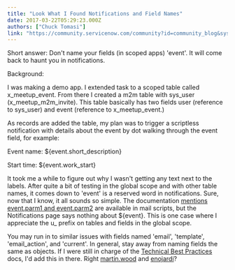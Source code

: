 ```yaml
---
title: "Look What I Found Notifications and Field Names"
date: 2017-03-22T05:29:23.000Z
authors: ["Chuck Tomasi"]
link: "https://community.servicenow.com/community?id=community_blog&sys_id=cc4daee5dbd0dbc01dcaf3231f961907"
---
```

<p>Short answer: Don't name your fields (in scoped apps) 'event'. It will come back to haunt you in notifications.</p><p></p><p>Background:</p><p>I was making a demo app. I extended task to a scoped table called x_meetup_event. From there I created a m2m table with sys_user (x_meetup_m2m_invite). This table basically has two fields user (reference to sys_user) and event (reference to x_meetup_event.)</p><p></p><p>As records are added the table, my plan was to trigger a scriptless notification with details about the event by dot walking through the event field, for example:</p><p></p><p>Event name: ${event.short_description}</p><p>Start time: ${event.work_start}</p><p></p><p>It took me a while to figure out why I wasn't getting any text next to the labels. After quite a bit of testing in the global scope and with other table names, it comes down to 'event' is a reserved word in notifications. Sure, now that I know, it all sounds so simple. The documentation <a title="ki.servicenow.com/index.php?title=Scripting_for_Email_Notifications#gsc.tab=0" href="http://wiki.servicenow.com/index.php?title=Scripting_for_Email_Notifications#gsc.tab=0">mentions event.parm1 and event.parm2</a> are available in mail scripts, but the Notifications page says nothing about ${event}. This is one case where I appreciate the u_ prefix on tables and fields in the global scope.</p><p></p><p>You may run in to similar issues with fields named 'email', 'template', 'email_action', and 'current'. In general, stay away from naming fields the same as objects. If I were still in charge of the <a title="ki.servicenow.com/index.php?title=Technical_Best_Practices" href="http://wiki.servicenow.com/index.php?title=Technical_Best_Practices">Technical Best Practices</a> docs, I'd add this in there. Right <a title="martin.wood" __default_attr="2417" __jive_macro_name="user" class="jive-link-profile-small jive_macro jive_macro_user" data-id="2417" data-objecttype="3" data-orig-content="martin.wood" data-renderedposition="347_368.421875_98_16" data-type="person" href="/community?id=community_user_profile&user=135e4229dbd41fc09c9ffb651f961973">martin.wood</a> and <a title="enojardi" __default_attr="2991" __jive_macro_name="user" class="jive-link-profile-small jive_macro jive_macro_user" data-id="2991" data-objecttype="3" data-orig-content="enojardi" data-renderedposition="347_497.09375_69_16" data-type="person" href="/community?id=community_user_profile&user=b241d6e5db981fc09c9ffb651f961960">enojardi</a>? <span __jive_emoticon_name="wink" __jive_macro_name="emoticon" class="jive_emote jive_macro" data-renderedposition="344_577.546875_16_16" src="/8.0.4.21bdc7e/images/emoticons/wink.png"></span></p>